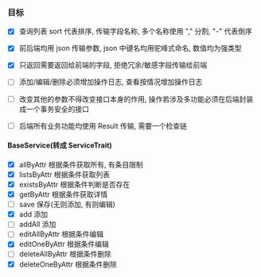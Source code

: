 ### 目标

- [x] 查询列表 sort 代表排序, 传输字段名称, 多个名称使用 "," 分割, "-" 代表倒序
- [x] 前后端均用 json 传输参数, json 中键名均用驼峰式命名, 数值均为强类型
- [x] 只返回需要返回给前端的字段, 拒绝冗余/敏感字段传输给前端
- [ ] 添加/编辑/删除必须增加操作日志, 查看按情况增加操作日志
- [ ] 改变其他的参数不得改变接口本身的作用, 操作若涉及多功能必须在后端封装成一个事务安全的接口
- [ ] 后端所有业务功能均使用 Result 传输, 需要一个检查链


#### BaseService(转成 ServiceTrait)

- [x] allByAttr 根据条件获取所有, 有条目限制
- [x] listsByAttr 根据条件获取列表
- [x] existsByAttr 根据条件判断是否存在
- [x] getByAttr 根据条件获取详情
- [ ] save 保存(无则添加, 有则编辑)
- [x] add 添加
- [ ] addAll 添加
- [ ] editAllByAttr 根据条件编辑
- [x] editOneByAttr 根据条件编辑
- [ ] deleteAllByAttr 根据条件删除
- [x] deleteOneByAttr 根据条件删除
